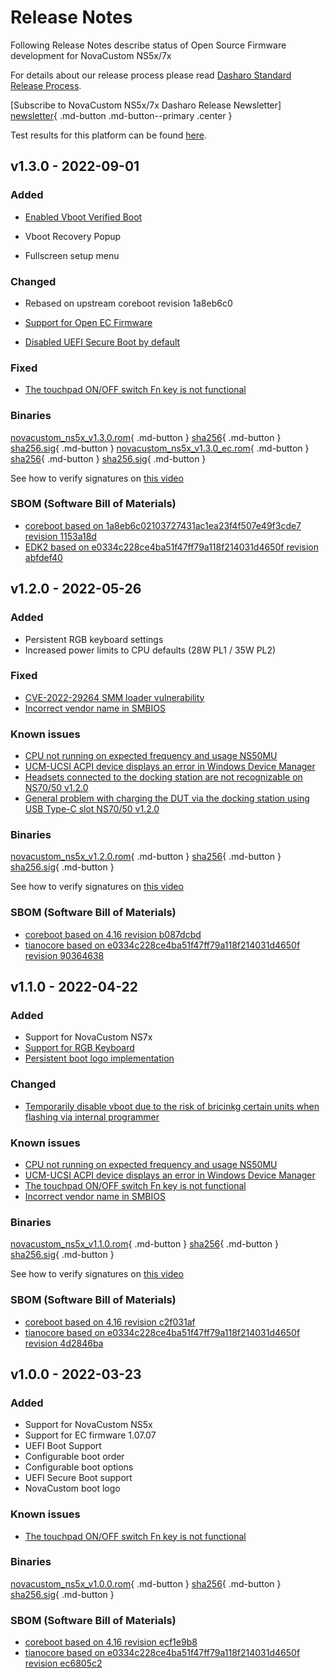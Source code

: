 # Release Notes

Following Release Notes describe status of Open Source Firmware development for
NovaCustom NS5x/7x

For details about our release process please read
[Dasharo Standard Release Process](../../dev-proc/standard-release-process.md).

[Subscribe to NovaCustom NS5x/7x Dasharo Release Newsletter]
[newsletter]{ .md-button .md-button--primary .center }

[newsletter]: https://newsletter.3mdeb.com/subscription/T61MyO2sP

Test results for this platform can be found
[here](https://docs.google.com/spreadsheets/d/1LOXY9HCu-fMitkYwX08iLsQdSNenzyU0LnMdVbZB5Do/edit?usp=sharing).

## v1.3.0 - 2022-09-01

### Added

- [Enabled Vboot Verified Boot](https://docs.dasharo.com/unified-test-documentation/dasharo-security/201-verified-boot/)

- Vboot Recovery Popup

- Fullscreen setup menu

### Changed

- Rebased on upstream coreboot revision 1a8eb6c0

- [Support for Open EC Firmware](https://github.com/Dasharo/ec)

- [Disabled UEFI Secure Boot by default](https://docs.dasharo.com/unified-test-documentation/dasharo-security/206-secure-boot/)

### Fixed

- [The touchpad ON/OFF switch Fn key is not functional](https://github.com/Dasharo/dasharo-issues/issues/38)

### Binaries

[novacustom_ns5x_v1.3.0.rom][rom_v1.3.0]{ .md-button }
[sha256][sha_v1.3.0]{ .md-button }
[sha256.sig][sig_v1.3.0]{ .md-button }
[novacustom_ns5x_v1.3.0_ec.rom][rom_ec_v1.3.0]{ .md-button }
[sha256][sha_ec_v1.3.0]{ .md-button }
[sha256.sig][sig_ec_v1.3.0]{ .md-button }

[rom_v1.3.0]: https://3mdeb.com/open-source-firmware/Dasharo/novacustom_ns5x/v1.3.0/novacustom_ns5x_v1.3.0.rom
[sha_v1.3.0]: https://3mdeb.com/open-source-firmware/Dasharo/novacustom_ns5x/v1.3.0/novacustom_ns5x_v1.3.0.rom.sha256
[sig_v1.3.0]: https://3mdeb.com/open-source-firmware/Dasharo/novacustom_ns5x/v1.3.0/novacustom_ns5x_v1.3.0.rom.sha256.sig
[rom_ec_v1.3.0]: https://3mdeb.com/open-source-firmware/Dasharo/novacustom_ns5x/v1.3.0/novacustom_ns5x_v1.3.0_ec.rom
[sha_ec_v1.3.0]: https://3mdeb.com/open-source-firmware/Dasharo/novacustom_ns5x/v1.3.0/novacustom_ns5x_v1.3.0_ec.rom.sha256
[sig_ec_v1.3.0]: https://3mdeb.com/open-source-firmware/Dasharo/novacustom_ns5x/v1.3.0/novacustom_ns5x_v1.3.0_ec.rom.sha256.sig

See how to verify signatures on [this video](https://asciinema.org/a/433461)

### SBOM (Software Bill of Materials)

- [coreboot based on 1a8eb6c02103727431ac1ea23f4f507e49f3cde7 revision 1153a18d](https://github.com/Dasharo/coreboot/tree/1153a18d)
- [EDK2 based on e0334c228ce4ba51f47ff79a118f214031d4650f revision abfdef40](https://github.com/Dasharo/edk2/tree/abfdef40)

## v1.2.0 - 2022-05-26

### Added

- Persistent RGB keyboard settings
- Increased power limits to CPU defaults (28W PL1 / 35W PL2)

### Fixed

- [CVE-2022-29264 SMM loader vulnerability](https://nvd.nist.gov/vuln/detail/CVE-2022-29264)
- [Incorrect vendor name in SMBIOS](https://github.com/Dasharo/dasharo-issues/issues/74)

### Known issues

- [CPU not running on expected frequency and usage NS50MU](https://github.com/Dasharo/dasharo-issues/issues/64)
- [UCM-UCSI ACPI device displays an error in Windows Device Manager](https://github.com/Dasharo/dasharo-issues/issues/57)
- [Headsets connected to the docking station are not recognizable on NS70/50 v1.2.0](https://github.com/Dasharo/dasharo-issues/issues/89)
- [General problem with charging the DUT via the docking station using USB Type-C slot NS70/50 v1.2.0](https://github.com/Dasharo/dasharo-issues/issues/91)

### Binaries

[novacustom_ns5x_v1.2.0.rom][rom_v1.2.0]{ .md-button }
[sha256][sha_v1.2.0]{ .md-button }
[sha256.sig][sig_v1.2.0]{ .md-button }

[rom_v1.2.0]: https://3mdeb.com/open-source-firmware/Dasharo/novacustom_ns5x/v1.2.0/novacustom_ns5x_v1.2.0.rom
[sha_v1.2.0]: https://3mdeb.com/open-source-firmware/Dasharo/novacustom_ns5x/v1.2.0/novacustom_ns5x_v1.2.0.rom.sha256
[sig_v1.2.0]: https://3mdeb.com/open-source-firmware/Dasharo/novacustom_ns5x/v1.2.0/novacustom_ns5x_v1.2.0.rom.sha256.sig

See how to verify signatures on [this video](https://asciinema.org/a/433461)

### SBOM (Software Bill of Materials)

- [coreboot based on 4.16 revision b087dcbd](https://github.com/Dasharo/coreboot/tree/b087dcbd)
- [tianocore based on e0334c228ce4ba51f47ff79a118f214031d4650f revision 90364638](https://github.com/Dasharo/edk2/tree/90364638)

## v1.1.0 - 2022-04-22

### Added

- Support for NovaCustom NS7x
- [Support for RGB Keyboard](https://docs.dasharo.com/variants/novacustom_ns5x/rgb_keyboard/)
- [Persistent boot logo implementation](https://docs.dasharo.com/common-coreboot-docs/custom_logo/)

### Changed

- [Temporarily disable vboot due to the risk of bricinkg certain units when flashing via internal programmer](https://github.com/Dasharo/dasharo-issues/issues/73)

### Known issues

- [CPU not running on expected frequency and usage NS50MU](https://github.com/Dasharo/dasharo-issues/issues/64)
- [UCM-UCSI ACPI device displays an error in Windows Device Manager](https://github.com/Dasharo/dasharo-issues/issues/57)
- [The touchpad ON/OFF switch Fn key is not functional](https://github.com/Dasharo/dasharo-issues/issues/38)
- [Incorrect vendor name in SMBIOS](https://github.com/Dasharo/dasharo-issues/issues/74)

### Binaries

[novacustom_ns5x_v1.1.0.rom][rom_v1.1.0]{ .md-button }
[sha256][sha_v1.1.0]{ .md-button }
[sha256.sig][sig_v1.1.0]{ .md-button }

[rom_v1.1.0]: https://3mdeb.com/open-source-firmware/Dasharo/novacustom_ns5x/v1.1.0/novacustom_ns5x_v1.1.0.rom
[sha_v1.1.0]: https://3mdeb.com/open-source-firmware/Dasharo/novacustom_ns5x/v1.1.0/novacustom_ns5x_v1.1.0.rom.sha256
[sig_v1.1.0]: https://3mdeb.com/open-source-firmware/Dasharo/novacustom_ns5x/v1.1.0/novacustom_ns5x_v1.1.0.rom.sha256.sig

See how to verify signatures on [this video](https://asciinema.org/a/433461)

### SBOM (Software Bill of Materials)

- [coreboot based on 4.16 revision c2f031af](https://github.com/Dasharo/coreboot/tree/c2f031af)
- [tianocore based on e0334c228ce4ba51f47ff79a118f214031d4650f revision 4d2846ba](https://github.com/Dasharo/edk2/tree/4d2846ba)

## v1.0.0 - 2022-03-23

### Added

- Support for NovaCustom NS5x
- Support for EC firmware 1.07.07
- UEFI Boot Support
- Configurable boot order
- Configurable boot options
- UEFI Secure Boot support
- NovaCustom boot logo

### Known issues

- [The touchpad ON/OFF switch Fn key is not functional](https://github.com/Dasharo/dasharo-issues/issues/38)

### Binaries

[novacustom_ns5x_v1.0.0.rom][v1.0.0_rom]{ .md-button }
[sha256][v1.0.0_sha]{ .md-button }
[sha256.sig][v1.0.0_sig]{ .md-button }

[v1.0.0_rom]:https://3mdeb.com/open-source-firmware/Dasharo/novacustom_ns5x/novacustom_ns5x_v1.0.0.rom
[v1.0.0_sha]:https://3mdeb.com/open-source-firmware/Dasharo/novacustom_ns5x/novacustom_ns5x_v1.0.0.rom.sha256
[v1.0.0_sig]:https://3mdeb.com/open-source-firmware/Dasharo/novacustom_ns5x/novacustom_ns5x_v1.0.0.rom.sha256.sig

### SBOM (Software Bill of Materials)

- [coreboot based on 4.16 revision ecf1e9b8](https://github.com/Dasharo/coreboot/tree/ecf1e9b8)
- [tianocore based on e0334c228ce4ba51f47ff79a118f214031d4650f revision ec6805c2](https://github.com/Dasharo/edk2/tree/ec6805c2)
